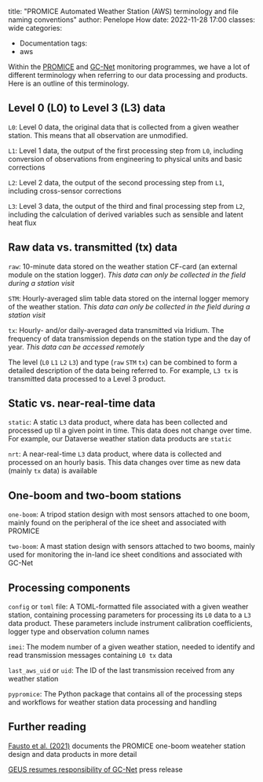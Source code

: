 title: "PROMICE Automated Weather Station (AWS) terminology and file naming conventions"
author: Penelope How
date: 2022-11-28 17:00
classes: wide
categories:
  - Documentation
tags: 
  - aws

Within the [PROMICE](https://promice.dk/) and [GC-Net](http://cires1.colorado.edu/steffen/gcnet/) monitoring programmes, we have a lot of different terminology when referring to our data processing and products. Here is an outline of this terminology.


## Level 0 (L0) to Level 3 (L3) data
`L0`: Level 0 data, the original data that is collected from a given weather station. This means that all observation are unmodified.

`L1`: Level 1 data, the output of the first processing step from `L0`, including conversion of observations from engineering to physical units and basic corrections

`L2`: Level 2 data, the output of the second processing step from `L1`, including cross-sensor corrections

`L3`: Level 3 data, the output of the third and final processing step from `L2`, including the calculation of derived variables such as sensible and latent heat flux


## Raw data vs. transmitted (tx) data
`raw`: 10-minute data stored on the weather station CF-card (an external module on the station logger). *This data can only be collected in the field during a station visit*

`STM`: Hourly-averaged slim table data stored on the internal logger memory of the weather station. *This data can only be collected in the field during a station visit*

`tx`: Hourly- and/or daily-averaged data transmitted via Iridium. The frequency of data transmission depends on the station type and the day of year. *This data can be accessed remotely*

The level (`L0` `L1` `L2` `L3`) and type (`raw` `STM` `tx`) can be combined to form a detailed description of the data being referred to. For example, `L3 tx` is transmitted data processed to a Level 3 product.


## Static vs. near-real-time data
`static`: A static `L3` data product, where data has been collected and processed up til a given point in time. This data does not change over time. For example, our Dataverse weather station data products are `static`

`nrt`: A near-real-time `L3` data product, where data is collected and processed on an hourly basis. This data changes over time as new data (mainly `tx` data) is available 


## One-boom and two-boom stations
`one-boom`: A tripod station design with most sensors attached to one boom, mainly found on the peripheral of the ice sheet and associated with PROMICE

`two-boom`: A mast station design with sensors attached to two booms, mainly used for monitoring the in-land ice sheet conditions and associated with GC-Net


## Processing components
`config` or `toml` file: A TOML-formatted file associated with a given weather station, containing processing parameters for processing its `L0` data to a `L3` data product. These parameters include instrument calibration coefficients, logger type and observation column names

`imei`: The modem number of a given weather station, needed to identify and read transmission messages containing `L0 tx` data

`last_aws_uid` or `uid`: The ID of the last transmission received from any weather station
 
`pypromice`: The Python package that contains all of the processing steps and workflows for weather station data processing and handling


## Further reading

[Fausto et al. (2021)](https://doi.org/10.5194/essd-13-3819-2021) documents the PROMICE one-boom weateher station design and data products in more detail

[GEUS resumes responsibility of GC-Net](https://eng.geus.dk/about/news/news-archive/2020/december/geus-takes-over-american-climate-stations-on-the-greenland-ice-sheet) press release
